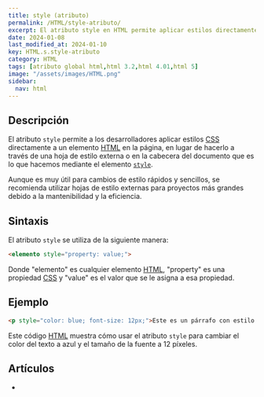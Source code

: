 ```yaml
---
title: style (atributo)
permalink: /HTML/style-atributo/
excerpt: El atributo style en HTML permite aplicar estilos directamente a los elementos. Es útil para cambios rápidos, pero se recomienda usar hojas de estilo externas para proyectos más grandes.
date: 2024-01-08
last_modified_at: 2024-01-10
key: HTML.s.style-atributo
category: HTML
tags: [atributo global html,html 3.2,html 4.01,html 5]
image: "/assets/images/HTML.png"
sidebar:
  nav: html
---
```


## Descripción


El atributo `style` permite a los desarrolladores aplicar estilos [CSS](https://www.manualweb.net/css/) directamente a un elemento [HTML](https://www.manualweb.net/html/) en la página, en lugar de hacerlo a través de una hoja de estilo externa o en la cabecera del documento que es lo que hacemos mediante el elemento [`style`](https://www.w3api.com/HTML/style-elemento/).


Aunque es muy útil para cambios de estilo rápidos y sencillos, se recomienda utilizar hojas de estilo externas para proyectos más grandes debido a la mantenibilidad y la eficiencia.


## Sintaxis


El atributo `style` se utiliza de la siguiente manera:


```html
<elemento style="property: value;">

```


Donde "elemento" es cualquier elemento [HTML](https://www.manualweb.net/html/), "property" es una propiedad [CSS](https://www.manualweb.net/css/) y "value" es el valor que se le asigna a esa propiedad.


## Ejemplo


```html
<p style="color: blue; font-size: 12px;">Este es un párrafo con estilo CSS aplicado directamente.</p>

```


Este código [HTML](https://www.manualweb.net/html/) muestra cómo usar el atributo `style` para cambiar el color del texto a azul y el tamaño de la fuente a 12 píxeles.


## Artículos

- 
